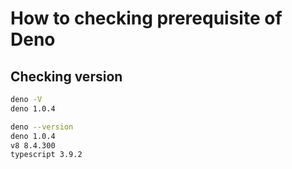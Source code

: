 # How to checking prerequisite of Deno

## Checking version

```bash
deno -V
deno 1.0.4
```

```bash
deno --version
deno 1.0.4
v8 8.4.300
typescript 3.9.2
```
